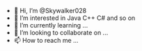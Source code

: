 - 👋 Hi, I’m @Skywalker028
- 👀 I’m interested in Java C++ C# and so on
- 🌱 I’m currently learning ...
- 💞️ I’m looking to collaborate on ...
- 📫 How to reach me ...

<!---
Skywalker028/Skywalker028 is a ✨ special ✨ repository because its `README.md` (this file) appears on your GitHub profile.
You can click the Preview link to take a look at your changes.
--->
